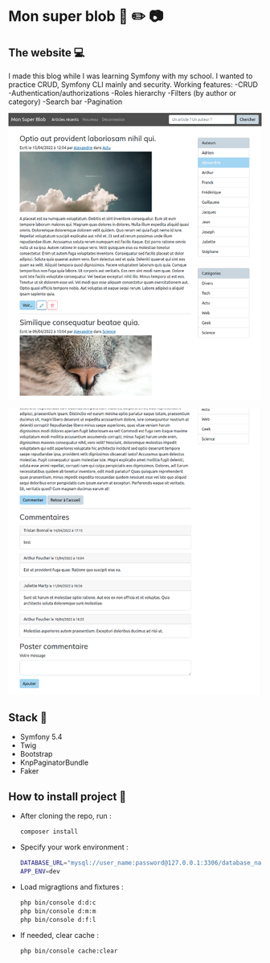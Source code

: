 # Mon super blob :newspaper: :pencil2: :camera:

## The website :computer:

I made this blog while I was learning Symfony with my school. I wanted to practice CRUD, Symfony CLI mainly and security.
Working features: 
-CRUD
-Authentication/authorizations
-Roles hierarchy
-Filters (by author or category)
-Search bar
-Pagination


![image info](./blogSC.png)

![image info](./blogSC2.png)

## Stack :wrench:

- Symfony 5.4
- Twig
- Bootstrap
- KnpPaginatorBundle
- Faker

## How to install project :hammer:

- After cloning the repo, run :
  
    ```bash
    composer install
    ```

- Specify your work environment :

    ```bash
    DATABASE_URL="mysql://user_name:password@127.0.0.1:3306/database_name?serverVersion=mariadb-10.3.25"
    APP_ENV=dev
    ```

- Load migragtions and fixtures :

    ```bash
    php bin/console d:d:c
    php bin/console d:m:m
    php bin/console d:f:l

    ```

- If needed, clear cache :

    ```bash
    php bin/console cache:clear
    ```
